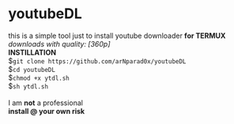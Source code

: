 # youtubeDL
this is a simple tool just to install youtube downloader **for TERMUX**<br>
*downloads with quality: [360p]* <br>
**INSTILLATION**<br>
$`git clone https://github.com/arNparad0x/youtubeDL`<br>
$`cd youtubeDL`<br>
$`chmod +x ytdl.sh`<br>
$`sh ytdl.sh`<br>
<br>
I am **not** a professional<br>
**install @ your own risk**
